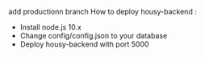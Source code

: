 add productionn branch
How to deploy housy-backend :
- Install node.js 10.x
- Change config/config.json to your database
- Deploy housy-backend with port 5000
